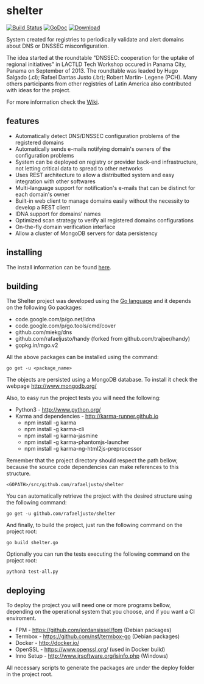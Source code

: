 shelter
=======

[![Build Status](https://travis-ci.org/rafaeljusto/shelter.png?branch=master)](https://travis-ci.org/rafaeljusto/shelter)
[![GoDoc](https://godoc.org/github.com/rafaeljusto/shelter?status.png)](https://godoc.org/github.com/rafaeljusto/shelter)
[![Download](https://api.bintray.com/packages/rafaeljusto/deb/shelter/images/download.png) ](https://bintray.com/rafaeljusto/deb/shelter/_latestVersion)

System created for registries to periodically validate and alert domains about DNS or
DNSSEC misconfiguration.

The idea started at the roundtable "DNSSEC: cooperation for the uptake of regional
initiatives" in LACTLD Tech Workshop occured in Panama City, Panama on September of 2013.
The roundtable was leaded by Hugo Salgado (.cl); Rafael Dantas Justo (.br); Robert Martin-
Legene (PCH). Many others participants from other registries of Latin America also
contributed with ideas for the project.

For more information check the [Wiki](https://github.com/rafaeljusto/shelter/wiki).

features
--------

* Automatically detect DNS/DNSSEC configuration problems of the registered domains
* Automatically sends e-mails notifying domain's owners of the configuration problems
* System can be deployed on registry or provider back-end infrastructure, not letting
critical data to spread to other networks
* Uses REST architecture to allow a distributted system and easy integration with other
softwares
* Multi-language support for notification's e-mails that can be distinct for each domain's
owner
* Built-in web client to manage domains easily without the necessity to develop a REST
client
* IDNA support for domains' names
* Optimized scan strategy to verify all registered domains configurations
* On-the-fly domain verification interface
* Allow a cluster of MongoDB servers for data persistency

installing
----------

The install information can be found [here](https://github.com/rafaeljusto/shelter/wiki/Install-and-configure).

building
--------

The Shelter project was developed using the [Go language](http://golang.org/)
and it depends on the following Go packages:
* code.google.com/p/go.net/idna
* code.google.com/p/go.tools/cmd/cover
* github.com/miekg/dns
* github.com/rafaeljusto/handy (forked from github.com/trajber/handy)
* gopkg.in/mgo.v2

All the above packages can be installed using the command:

```
go get -u <package_name>
```

The objects are persisted using a MongoDB database.
To install it check the webpage http://www.mongodb.org/

Also, to easy run the project tests you will need the following:
* Python3 - http://www.python.org/
* Karma and dependencies - http://karma-runner.github.io
  * npm install -g karma
  * npm install -g karma-cli
  * npm install -g karma-jasmine
  * npm install -g karma-phantomjs-launcher
  * npm install -g karma-ng-html2js-preprocessor

Remember that the project directory should respect the path bellow, because the source
code dependencies can make references to this structure.

```
<GOPATH>/src/github.com/rafaeljusto/shelter
```

You can automatically retrieve the project with the desired structure using the following
command:

```
go get -u github.com/rafaeljusto/shelter
```

And finally, to build the project, just run the following command on the project root:

```
go build shelter.go
```

Optionally you can run the tests executing the following command on the project root:

```
python3 test-all.py
```

deploying
---------

To deploy the project you will need one or more programs bellow, depending on the operational system
that you choose, and if you want a CI enviroment.

* FPM - https://github.com/jordansissel/fpm (Debian packages)
* Termbox - https://github.com/nsf/termbox-go (Debian packages)
* Docker - http://docker.io/
* OpenSSL - https://www.openssl.org/‎ (used in Docker build)
* Inno Setup - http://www.jrsoftware.org/isinfo.php (Windows)

All necessary scripts to generate the packages are under the deploy folder in the project
root.
